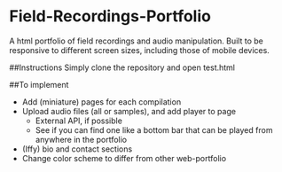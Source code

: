# Field-Recordings-Portfolio
A html portfolio of field recordings and audio manipulation. Built to be responsive to different screen sizes, including those of mobile devices.

##Instructions
Simply clone the repository and open test.html

##To implement
- Add (miniature) pages for each compilation
- Upload audio files (all or samples), and add player to page
  - External API, if possible
  - See if you can find one like a bottom bar that can be played from anywhere in the portfolio
- (Iffy) bio and contact sections
- Change color scheme to differ from other web-portfolio
